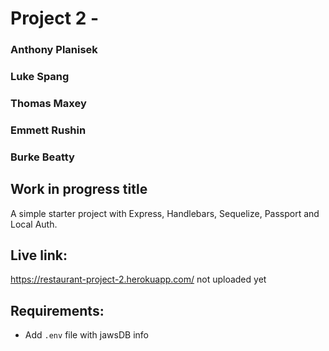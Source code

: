 # Project 2 -

### Anthony Planisek

### Luke Spang

### Thomas Maxey

### Emmett Rushin

### Burke Beatty

## Work in progress title

A simple starter project with Express, Handlebars, Sequelize, Passport and Local Auth.

## Live link:

https://restaurant-project-2.herokuapp.com/ not uploaded yet

## Requirements:

- Add `.env` file with jawsDB info

